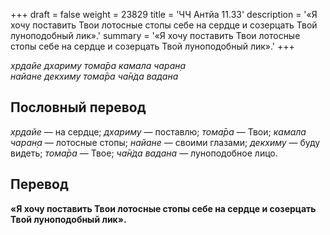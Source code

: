 +++
draft = false
weight = 23829
title = 'ЧЧ Антйа 11.33'
description = '«Я хочу поставить Твои лотосные стопы себе на сердце и созерцать Твой луноподобный лик».'
summary = '«Я хочу поставить Твои лотосные стопы себе на сердце и созерцать Твой луноподобный лик».'
+++

_хр̣дайе дхариму тома̄ра камала чаран̣а  
найане декхиму тома̄ра ча̄н̇да вадана_

## Пословный перевод

_хр̣дайе_ — на сердце; _дхариму_ — поставлю; _тома̄ра_ — Твои; _камала_ _чаран̣а_ — лотосные стопы; _найане_ — своими глазами; _декхиму_ — буду видеть; _тома̄ра_ — Твое; _ча̄н̇да_ _вадана_ — луноподобное лицо.

## Перевод

**«Я хочу поставить Твои лотосные стопы себе на сердце и созерцать Твой луноподобный лик».**
